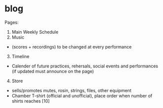 # blog
Pages:
1) Main Weekly Schedule
2) Music 
  - (scores + recordings) to be changed at every performance
3) Timeline
  - Calender of future practices, rehersals, social events and performances (if updated must announce on the page)
4) Store
  - sells/promotes mutes, rosin, strings, files, other equipment
  - Chamber T-shirt (official and unofficial), place order when number of shirts reaches [10]
